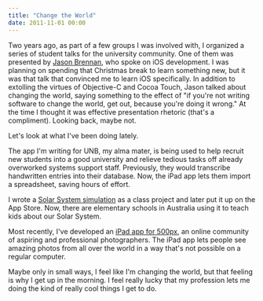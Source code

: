 ```yaml
---
title: "Change the World"
date: 2011-11-01 00:00
---
```


<p>Two years ago, as part of a few groups I was involved with, I organized a series of student talks for the university community. One of them was presented by <a href="http://nearthespeedoflight.com/about" target="_blank">Jason Brennan</a>, who spoke on iOS development. I was planning on spending that Christmas break to learn something new, but it was that talk that convinced me to learn iOS specifically. In addition to extolling the virtues of Objective-C and Cocoa Touch, Jason talked about changing the world, saying something to the effect of "if you're not writing software to change the world, get out, because you're doing it wrong."
At the time I thought it was effective presentation rhetoric (that's a compliment). Looking back, maybe not.</p>

<p>Let's look at what I've been doing lately.</p>

<p>The app I'm writing for UNB, my alma mater, is being used to help recruit new students into a good university and relieve tedious tasks off already overworked systems support staff. Previously, they would transcribe handwritten entries into their database. Now, the iPad app lets them import a spreadsheet, saving hours of effort.</p>

<p>I wrote a <a href="http://ashfurrow.com/index.php/projects/solar-system-simulation/">Solar System simulation</a> as a class project and later put it up on the App Store. Now, there are elementary schools in Australia using it to teach kids about our Solar System.</p>

<p>Most recently, I've developed an <a href="http://500px.com/ipad" target="_blank">iPad app for 500px</a>, an online community of aspiring and professional photographers. The iPad app lets people see amazing photos from all over the world in a way that's not possible on a regular computer.</p>

<p>Maybe only in small ways, I feel like I'm changing the world, but that feeling is why I get up in the morning. I feel really lucky that my profession lets me doing the kind of really cool things I get to do.</p>

<!-- more -->

